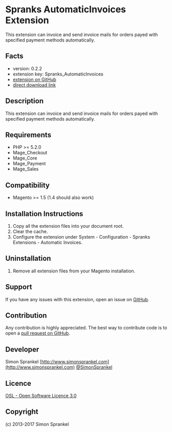 Spranks AutomaticInvoices Extension
===================================
This extension can invoice and send invoice mails for orders payed with specified payment methods automatically.

Facts
-----
- version: 0.2.2
- extension key: Spranks_AutomaticInvoices
- [extension on GitHub](https://github.com/sprankhub/Spranks_AutomaticInvoices)
- [direct download link](https://github.com/sprankhub/Spranks_AutomaticInvoices/zipball/master)

Description
-----------
This extension can invoice and send invoice mails for orders payed with specified payment methods automatically.

Requirements
------------
- PHP >= 5.2.0
- Mage_Checkout
- Mage_Core
- Mage_Payment
- Mage_Sales

Compatibility
-------------
- Magento >= 1.5 (1.4 should also work)

Installation Instructions
-------------------------
1. Copy all the extension files into your document root.
2. Clear the cache.
3. Configure the extension under System - Configuration - Spranks Extensions - Automatic Invoices.

Uninstallation
--------------
1. Remove all extension files from your Magento installation.

Support
-------
If you have any issues with this extension, open an issue on [GitHub](https://github.com/company/Spranks_AutomaticInvoices/issues).

Contribution
------------
Any contribution is highly appreciated. The best way to contribute code is to open a [pull request on GitHub](https://help.github.com/articles/using-pull-requests).

Developer
---------
Simon Sprankel
[http://www.simonsprankel.com](http://www.simonsprankel.com)
[@SimonSprankel](https://twitter.com/SimonSprankel)

Licence
-------
[OSL - Open Software Licence 3.0](http://opensource.org/licenses/osl-3.0.php)

Copyright
---------
(c) 2013-2017 Simon Sprankel
